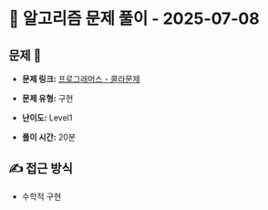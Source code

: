 # 📝 알고리즘 문제 풀이 - 2025-07-08

## 문제 📖

- **문제 링크:** [프로그래머스 - 콜라문제](https://school.programmers.co.kr/learn/courses/30/lessons/132267)

- **문제 유형:** 구현

- **난이도:** Level1

- **풀이 시간:** 20분

## ✍ 접근 방식

- 수학적 구현
